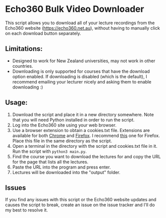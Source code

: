 # Echo360 Bulk Video Downloader

This script allows you to download all of your lecture recordings
from the Echo360 website (https://echo360.net.au), without having
to manually click on each download button separately.

## Limitations:

- Designed to work for New Zealand universities, may not work
in other countries.
- Downloading is only supported for courses that have the download
option enabled. If downloading is disabled (which is the default),
I recommend emailing your lecturer nicely and asking them to enable
downloading :)

## Usage:

1. Download the script and place it in a new directory somewhere.
Note that you will need Python installed in order to run the script.
2. Log into the Echo360 site using your web browser.
3. Use a browser extension to obtain a cookies.txt file.
Extensions are available for both
[Chrome](https://chrome.google.com/webstore/search/cookies.txt) and
[Firefox](https://addons.mozilla.org/en-US/firefox/search/?q=cookies.txt).
I recommend [this](https://addons.mozilla.org/en-US/firefox/addon/cookies-txt/)
one for Firefox. Place this file in the same directory as the script.
4. Open a terminal in the directory with the script and cookies.txt file in
it. Run the script with `python3 main.py`.
5. Find the course you want to download the lectures for and copy the URL
for the page that lists all the lectures.
6. Paste the URL into the program and press enter.
7. Lectures will be downloaded into the "output" folder.

## Issues

If you find any issues with this script or the Echo360 website updates
and causes the script to break, create an issue on the issue tracker
and I'll do my best to resolve it.
